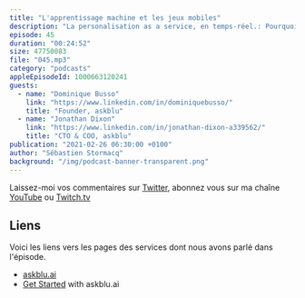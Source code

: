 ```yaml
---
title: "L'apprentissage machine et les jeux mobiles"
description: "La personalisation as a service, en temps-réel.: Pourquoi les concepteurs de jeux cherchent-ils à personaliser, en temps réel, votre expérience ? Comment l'apprentissage automatique peut-il aider à personaliser vos jeux ? Les réponses sont dans cette discussion avec Dominique et Jonathan de askblu.ai, un service de personalisation en temps réel pour les concepteurs de jeux mobiles."
episode: 45
duration: "00:24:52"
size: 47750083
file: "045.mp3"
category: "podcasts"
appleEpisodeId: 1000663120241
guests:
  - name: "Dominique Busso"
    link: "https://www.linkedin.com/in/dominiquebusso/"
    title: "Founder, askblu"
  - name: "Jonathan Dixon"
    link: "https://www.linkedin.com/in/jonathan-dixon-a339562/"
    title: "CTO & COO, askblu"
publication: "2021-02-26 06:30:00 +0100"
author: "Sébastien Stormacq"
background: "/img/podcast-banner-transparent.png"
---
```


Laissez-moi vos commentaires sur [Twitter](https://twitter.com/sebsto), abonnez vous sur ma chaîne [YouTube](https://www.youtube.com/sebsto) ou [Twitch.tv](https://www.twitch.tv/sebAWS)

## Liens

Voici les liens vers les pages des services dont nous avons parlé dans l'épisode.

- [askblu.ai](https://askblu.ai/)
- [Get Started](https://askblu.ai/integration/) with askblu.ai
